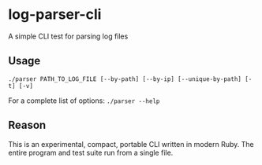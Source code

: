 # log-parser-cli
A simple CLI test for parsing log files

## Usage

`./parser PATH_TO_LOG_FILE [--by-path] [--by-ip] [--unique-by-path] [-t] [-v]`

For a complete list of options:
`./parser --help`

## Reason

This is an experimental, compact, portable CLI written in modern Ruby. The
entire program and test suite run from a single file. 
